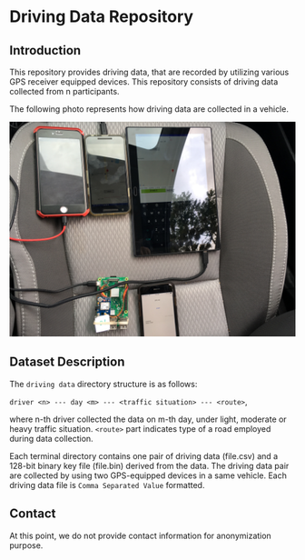 # Driving Data Repository

## Introduction

This repository provides driving data, that are recorded by utilizing various GPS receiver equipped devices. This repository consists of driving data collected from n participants.

The following photo represents how driving data are collected in a vehicle.

![Figure 1: GPS-equipped devices placed in a vehicle.](/img/IMG_0024.JPG)

## Dataset Description

The `driving data` directory structure is as follows:

`driver <n> --- day <m> --- <traffic situation> --- <route>`, 

where n-th driver collected the data on m-th day, under light, moderate or heavy traffic situation. `<route>` part indicates type of a road employed during data collection.

Each terminal directory contains one pair of driving data (file.csv) and a 128-bit binary key file (file.bin) derived from the data. The driving data pair are collected by using two GPS-equipped devices in a same vehicle. Each driving data file is `Comma Separated Value` formatted. 

## Contact

At this point, we do not provide contact information for anonymization purpose.
